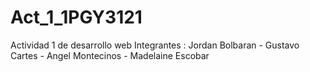 # Act_1_1PGY3121
Actividad 1 de desarrollo web
Integrantes : Jordan Bolbaran - Gustavo Cartes - Angel Montecinos - Madelaine Escobar
